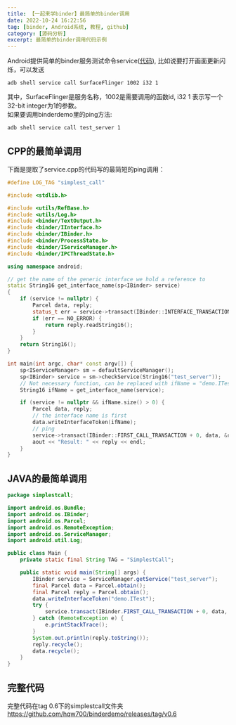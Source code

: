 ```yaml
---
title: 【一起来学binder】最简单的binder调用
date: 2022-10-24 16:22:56
tag: [binder, Android系统, 教程, github]
category: [源码分析]
excerpt: 最简单的binder调用代码示例
---
```


Android提供简单的binder服务测试命令service([代码](https://cs.android.com/android/platform/superproject/+/master:frameworks/native/cmds/service/service.cpp)), 比如说要打开画面更新闪烁，可以发送 
``` text
adb shell service call SurfaceFlinger 1002 i32 1
```
其中，SurfaceFlinger是服务名称，1002是需要调用的函数id, i32 1 表示写一个32-bit integer为1的参数。  
如果要调用binderdemo里的ping方法:  
``` text
adb shell service call test_server 1
```

## CPP的最简单调用
下面是提取了service.cpp的代码写的最简短的ping调用：
``` cpp
#define LOG_TAG "simplest_call"

#include <stdlib.h>

#include <utils/RefBase.h>
#include <utils/Log.h>
#include <binder/TextOutput.h>
#include <binder/IInterface.h>
#include <binder/IBinder.h>
#include <binder/ProcessState.h>
#include <binder/IServiceManager.h>
#include <binder/IPCThreadState.h>

using namespace android;

// get the name of the generic interface we hold a reference to
static String16 get_interface_name(sp<IBinder> service)
{
    if (service != nullptr) {
        Parcel data, reply;
        status_t err = service->transact(IBinder::INTERFACE_TRANSACTION, data, &reply);
        if (err == NO_ERROR) {
            return reply.readString16();
        }
    }
    return String16();
}

int main(int argc, char* const argv[]) {
    sp<IServiceManager> sm = defaultServiceManager();
    sp<IBinder> service = sm->checkService(String16("test_server"));
    // Not necessary function, can be replaced with ifName = "demo.ITest"
    String16 ifName = get_interface_name(service);

    if (service != nullptr && ifName.size() > 0) {
        Parcel data, reply;
        // the interface name is first
        data.writeInterfaceToken(ifName);
        // ping
        service->transact(IBinder::FIRST_CALL_TRANSACTION + 0, data, &reply);
        aout << "Result: " << reply << endl;
    }
}
```

## JAVA的最简单调用
``` java
package simplestcall;

import android.os.Bundle;
import android.os.IBinder;
import android.os.Parcel;
import android.os.RemoteException;
import android.os.ServiceManager;
import android.util.Log;

public class Main {
    private static final String TAG = "SimplestCall";

    public static void main(String[] args) {
        IBinder service = ServiceManager.getService("test_server");
        final Parcel data = Parcel.obtain();
        final Parcel reply = Parcel.obtain();
        data.writeInterfaceToken("demo.ITest");
        try {
            service.transact(IBinder.FIRST_CALL_TRANSACTION + 0, data, reply, 0 /* flags */);
        } catch (RemoteException e) {
            e.printStackTrace();
        }
        System.out.println(reply.toString());
        reply.recycle();
        data.recycle();
    }
}
```

## 完整代码
完整代码在tag 0.6下的simplestcall文件夹  
https://github.com/hqw700/binderdemo/releases/tag/v0.6

